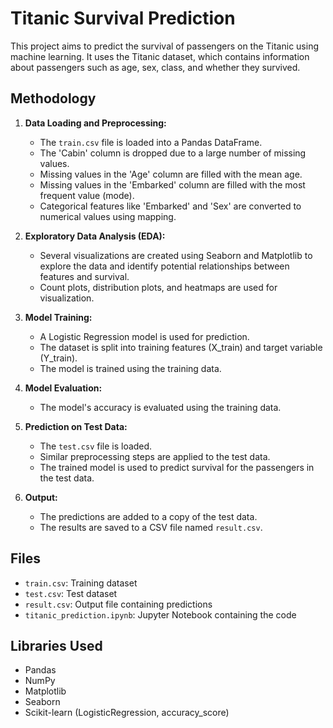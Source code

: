 # Titanic Survival Prediction

This project aims to predict the survival of passengers on the Titanic using machine learning. It uses the Titanic dataset, which contains information about passengers such as age, sex, class, and whether they survived.

## Methodology

1. **Data Loading and Preprocessing:**
   - The `train.csv` file is loaded into a Pandas DataFrame.
   - The 'Cabin' column is dropped due to a large number of missing values.
   - Missing values in the 'Age' column are filled with the mean age.
   - Missing values in the 'Embarked' column are filled with the most frequent value (mode).
   - Categorical features like 'Embarked' and 'Sex' are converted to numerical values using mapping.

2. **Exploratory Data Analysis (EDA):**
   - Several visualizations are created using Seaborn and Matplotlib to explore the data and identify potential relationships between features and survival.
   - Count plots, distribution plots, and heatmaps are used for visualization.

3. **Model Training:**
   - A Logistic Regression model is used for prediction.
   - The dataset is split into training features (X_train) and target variable (Y_train).
   - The model is trained using the training data.

4. **Model Evaluation:**
   - The model's accuracy is evaluated using the training data.

5. **Prediction on Test Data:**
   - The `test.csv` file is loaded.
   - Similar preprocessing steps are applied to the test data.
   - The trained model is used to predict survival for the passengers in the test data.

6. **Output:**
   - The predictions are added to a copy of the test data.
   - The results are saved to a CSV file named `result.csv`.

## Files

- `train.csv`: Training dataset
- `test.csv`: Test dataset
- `result.csv`: Output file containing predictions
- `titanic_prediction.ipynb`: Jupyter Notebook containing the code

## Libraries Used

- Pandas
- NumPy
- Matplotlib
- Seaborn
- Scikit-learn (LogisticRegression, accuracy_score)

